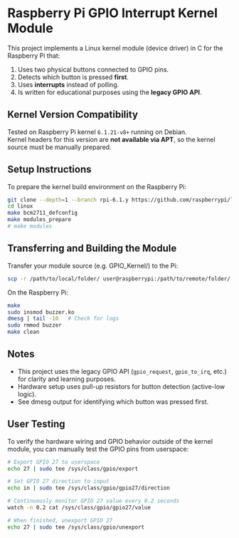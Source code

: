 # Raspberry Pi GPIO Interrupt Kernel Module

This project implements a Linux kernel module (device driver) in C for the Raspberry Pi that:

1. Uses two physical buttons connected to GPIO pins.
2. Detects which button is pressed **first**.
3. Uses **interrupts** instead of polling.
4. Is written for educational purposes using the **legacy GPIO API**.

## Kernel Version Compatibility

Tested on Raspberry Pi kernel `6.1.21-v8+` running on Debian.  
Kernel headers for this version are **not available via APT**, so the kernel source must be manually prepared.

## Setup Instructions

To prepare the kernel build environment on the Raspberry Pi:

```bash
git clone --depth=1 --branch rpi-6.1.y https://github.com/raspberrypi/linux.git
cd linux
make bcm2711_defconfig
make modules_prepare
# make modules
```

## Transferring and Building the Module
Transfer your module source (e.g. GPIO_Kernel/) to the Pi:
```bash
scp -r /path/to/local/folder/ user@raspberrypi:/path/to/remote/folder/
```

On the Raspberry Pi:
```bash
make
sudo insmod buzzer.ko
dmesg | tail -10   # Check for logs
sudo rmmod buzzer
make clean
```

## Notes
- This project uses the legacy GPIO API (`gpio_request`, `gpio_to_irq`, etc.) for clarity and learning purposes.
- Hardware setup uses pull-up resistors for button detection (active-low logic).
- See dmesg output for identifying which button was pressed first.


## User Testing
To verify the hardware wiring and GPIO behavior outside of the kernel module, you can manually test the GPIO pins from userspace:

```bash
# Export GPIO 27 to userspace
echo 27 | sudo tee /sys/class/gpio/export

# Set GPIO 27 direction to input
echo in | sudo tee /sys/class/gpio/gpio27/direction

# Continuously monitor GPIO 27 value every 0.2 seconds
watch -n 0.2 cat /sys/class/gpio/gpio27/value

# When finished, unexport GPIO 27
echo 27 | sudo tee /sys/class/gpio/unexport
```